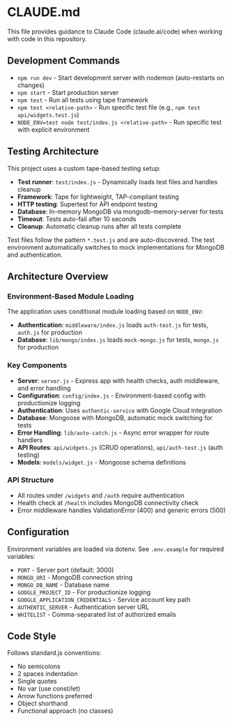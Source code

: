 # CLAUDE.md

This file provides guidance to Claude Code (claude.ai/code) when working with code in this repository.

## Development Commands

- `npm run dev` - Start development server with nodemon (auto-restarts on changes)
- `npm start` - Start production server
- `npm test` - Run all tests using tape framework
- `npm test <relative-path>` - Run specific test file (e.g., `npm test api/widgets.test.js`)
- `NODE_ENV=test node test/index.js <relative-path>` - Run specific test with explicit environment

## Testing Architecture

This project uses a custom tape-based testing setup:
- **Test runner**: `test/index.js` - Dynamically loads test files and handles cleanup
- **Framework**: Tape for lightweight, TAP-compliant testing
- **HTTP testing**: Supertest for API endpoint testing
- **Database**: In-memory MongoDB via mongodb-memory-server for tests
- **Timeout**: Tests auto-fail after 10 seconds
- **Cleanup**: Automatic cleanup runs after all tests complete

Test files follow the pattern `*.test.js` and are auto-discovered. The test environment automatically switches to mock implementations for MongoDB and authentication.

## Architecture Overview

### Environment-Based Module Loading
The application uses conditional module loading based on `NODE_ENV`:
- **Authentication**: `middleware/index.js` loads `auth-test.js` for tests, `auth.js` for production
- **Database**: `lib/mongo/index.js` loads `mock-mongo.js` for tests, `mongo.js` for production

### Key Components
- **Server**: `server.js` - Express app with health checks, auth middleware, and error handling
- **Configuration**: `config/index.js` - Environment-based config with productionize logging
- **Authentication**: Uses `authentic-service` with Google Cloud integration
- **Database**: Mongoose with MongoDB, automatic mock switching for tests
- **Error Handling**: `lib/auto-catch.js` - Async error wrapper for route handlers
- **API Routes**: `api/widgets.js` (CRUD operations), `api/auth-test.js` (auth testing)
- **Models**: `models/widget.js` - Mongoose schema definitions

### API Structure
- All routes under `/widgets` and `/auth` require authentication
- Health check at `/health` includes MongoDB connectivity check
- Error middleware handles ValidationError (400) and generic errors (500)

## Configuration

Environment variables are loaded via dotenv. See `.env.example` for required variables:
- `PORT` - Server port (default: 3000)
- `MONGO_URI` - MongoDB connection string
- `MONGO_DB_NAME` - Database name
- `GOOGLE_PROJECT_ID` - For productionize logging
- `GOOGLE_APPLICATION_CREDENTIALS` - Service account key path
- `AUTHENTIC_SERVER` - Authentication server URL
- `WHITELIST` - Comma-separated list of authorized emails

## Code Style

Follows standard.js conventions:
- No semicolons
- 2 spaces indentation
- Single quotes
- No var (use const/let)
- Arrow functions preferred
- Object shorthand
- Functional approach (no classes)